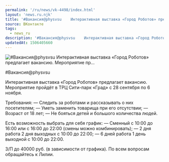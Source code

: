 ```yaml
---
permalink: '/ru/news/vk-4498/index.html'
layout: 'news.ru.njk'
title: '#Вакансия@physvsu    Интерактивная выставка «Город Роботов» предлагает вакансию. Мероприятие пр'
source: ВКонтакте
tags:
  - news_ru
description: '#Вакансия@physvsu    Интерактивная выставка «Город Роботов» предлагает вакансию. Мероприятие пр…'
updatedAt: 1506405660
---
```

![#Вакансия@physvsu    Интерактивная выставка «Город Роботов» предлагает вакансию. Мероприятие пр…](https://sun9-64.userapi.com/impf/c837320/v837320211/77eec/ytjXKwqjPbg.jpg?size=1280x853&quality=96&proxy=1&sign=1177595b46e08a8e74ce02826ae54117&c_uniq_tag=pd_7o7xhOuweLfd0KVpODer5JfIjmYDBh5zaMOds8Pg&type=album)

#Вакансия@physvsu

Интерактивная выставка «Город Роботов» предлагает вакансию. Мероприятие пройдёт в ТРЦ Сити-парк «Град» с 28 сентября по 6 ноября.

Требования:
— Следить за роботами и рассказывать о них посетителям;
— Уметь заменить товарища при его отсутствии;
— Возраст от 18 лет;
— Не бояться детей и большого количества людей.

Есть возможность выбрать для себя график:
— Сменный с 10:00 до 16:00 или с 16:00 до 22:00 (смены можно комбинировать);
— 2 дня работа 2 дня выходных с 10:00 до 22:00;
— 6 дней работа 1 день выходной с 10:00 до 22:00.

З/П до 40000 руб. (в зависимости от графика).
По всем вопросам обращайтесь к Лилии.
